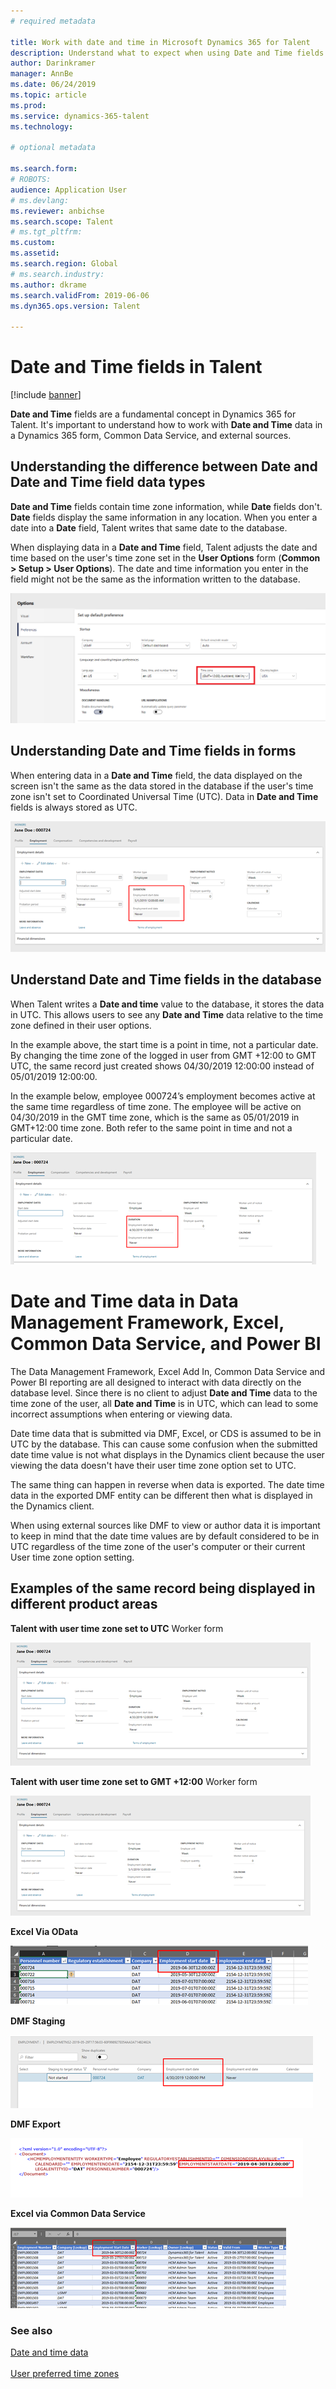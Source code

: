 ```yaml
---
# required metadata

title: Work with date and time in Microsoft Dynamics 365 for Talent 
description: Understand what to expect when using Date and Time fields in Microsoft Dynamics 365 for Talent. Gain clarity in what to expect when interacting with Date and Time data in a form in Dynamics 365 for Talent, an external source, or the Common Data Service.  
author: Darinkramer
manager: AnnBe
ms.date: 06/24/2019
ms.topic: article
ms.prod: 
ms.service: dynamics-365-talent
ms.technology: 

# optional metadata

ms.search.form: 
# ROBOTS: 
audience: Application User
# ms.devlang: 
ms.reviewer: anbichse
ms.search.scope: Talent
# ms.tgt_pltfrm: 
ms.custom: 
ms.assetid: 
ms.search.region: Global
# ms.search.industry: 
ms.author: dkrame
ms.search.validFrom: 2019-06-06
ms.dyn365.ops.version: Talent

---
```


# Date and Time fields in Talent

[!include [banner](includes/banner.md)]

**Date and Time** fields are a fundamental concept in Dynamics 365 for Talent. It's important to understand how to work with **Date and Time** data in a Dynamics 365 form, Common Data Service, and external sources.

## Understanding the difference between Date and Date and Time field data types

**Date and Time** fields contain time zone information, while **Date** fields don't. **Date** fields display the same information in any location. When you enter a date into a **Date** field, Talent writes that same date to the database.

When displaying data in a **Date and Time** field, Talent adjusts the date and time based on the user's time zone set in the **User Options** form (**Common > Setup > User Options**). The date and time information you enter in the field might not be the same as the information written to the database.

[![User options form](./media/useroptionsform.png)](./media/useroptionsform.png)

## Understanding Date and Time fields in forms 

When entering data in a **Date and Time** field, the data displayed on the screen isn't the same as the data stored in the database if the user's time zone isn't set to Coordinated Universal Time (UTC). Data in **Date and Time** fields is always stored as UTC.

[![Worker form](./media/worker-form.png)](./media/worker-form.png)

## Understand Date and Time fields in the database 

When Talent writes a **Date and time** value to the database, it stores the data in UTC. This allows users to see any **Date and Time** data relative to the time zone defined in their user options.
 
In the example above, the start time is a point in time, not a particular date. By changing the time zone of the logged in user from GMT +12:00 to GMT UTC, the same record just created shows 04/30/2019 12:00:00 instead of 05/01/2019 12:00:00.
  
In the example below, employee 000724’s employment becomes active at the same time regardless of time zone. The employee will be active on 04/30/2019 in the GMT time zone, which is the same as 05/01/2019 in GMT+12:00 time zone. Both refer to the same point in time and not a particular date. 

[![Worker form](./media/worker-form2.png)](./media/worker-form2.png)

# Date and Time data in Data Management Framework, Excel, Common Data Service, and Power BI 

The Data Management Framework, Excel Add In, Common Data Service and Power BI reporting are all designed to interact with data directly on the database level. Since there is no client to adjust **Date and Time** data to the time zone of the user, all **Date and Time** is in UTC, which can lead to some incorrect assumptions when entering or viewing data.  
 
Date time data that is submitted via DMF, Excel, or CDS is assumed to be in UTC by the database. This can cause some confusion when the submitted date time value is not what displays in the Dynamics client because the user viewing the data doesn't have their user time zone option set to UTC. 
 
The same thing can happen in reverse when data is exported. The date time data in the exported DMF entity can be different then what is displayed in the Dynamics client. 
 
When using external sources like DMF to view or author data it is important to keep in mind that the date time values are by default considered to be in UTC regardless of the time zone of the user's computer or their current User time zone option setting. 

## Examples of the same record being displayed in different product areas 

**Talent with user time zone set to UTC**
Worker form

[![Worker form](./media/worker-form3.png)](./media/worker-form3.png)

**Talent with user time zone set to GMT +12:00** 
Worker form 

[![Worker form](./media/worker-form4.png)](./media/worker-form4.png)

**Excel Via OData**

[![Excel Via OData](./media/Excelviaodata.png)](./media/Excelviaodata.png)

**DMF Staging**

[![DMF Staging](./media/DMFStaging.png)](./media/DMFStaging.png)

**DMF Export**

[![DMF Staging](./media/DMFexport.png)](./media/DMFexport.png)

**Excel via Common Data Service**

[![Excel via Common Data Service](./media/ExcelCDS.png)](./media/ExcelCDS.png)

### See also

[Date and time data](https://docs.microsoft.com/en-us/dynamics365/unified-operations/fin-and-ops/organization-administration/date-time-zones)<br></br>
[User preferred time zones](https://docs.microsoft.com/en-us/dynamics365/unified-operations/fin-and-ops/organization-administration/tasks/set-users-preferred-time-zone) 
